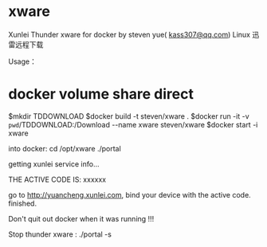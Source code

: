 # xware
Xunlei Thunder xware for docker 
by steven yue( kass307@qq.com)
Linux 迅雷远程下载

Usage：
# docker volume share direct
$mkdir TDDOWNLOAD
$docker build -t steven/xware .
$docker run -it   -v `pwd`/TDDOWNLOAD:/Download --name xware steven/xware
$docker start -i xware

into docker:
cd /opt/xware
./portal

getting xunlei service info...

THE ACTIVE CODE IS: xxxxxx

go to http://yuancheng.xunlei.com, bind your device with the active code.
finished.

Don't quit out docker when it was running !!!

Stop thunder xware :
./portal -s



